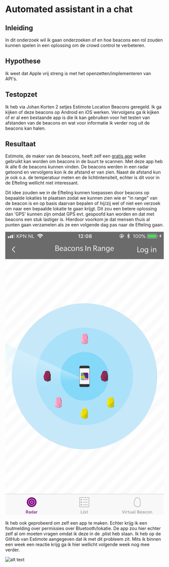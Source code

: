 # Automated assistant in a chat

## Inleiding
In dit onderzoek wil ik gaan onderzoeken of en hoe beacons een rol zouden kunnen spelen in een oplossing om de crowd control te verbeteren.

## Hypothese
Ik weet dat Apple vrij streng is met het openzetten/implementeren van API's.

## Testopzet
Ik heb via Johan Korten 2 setjes Estimote Location Beacons geregeld. Ik ga kijken of deze beacons op Android en iOS werken. Vervolgens ga ik kijken of er al een bestaande app is die ik kan gebruiken voor het testen van afstanden van de beacons en wat voor informatie ik verder nog uit de beacons kan halen.

## Resultaat
Estimote, de maker van de beacons, heeft zelf een [gratis app](https://itunes.apple.com/us/app/estimote/id686915066?mt=8) welke gebruikt kan worden om beacons in de buurt te scannen. Met deze app heb ik alle 6 de beacons kunnen vinden. De beacons werden in een radar getoond en vervolgens kon ik de afstand er van zien. Naast de afstand kun je ook o.a. de temperatuur meten en de lichtintensiteit, echter is dit voor in de Efteling wellicht niet interessant.

Dit idee zouden we in de Efteling kunnen toepassen door beacons op bepaalde lokaties te plaatsen zodat we kunnen zien wie er "in range" van de beacon is en op basis daarvan bepalen of hij/zij wel of niet een verzoek om naar een bepaalde lokatie te gaan krijgt. Dit zou een betere oplossing dan 'GPS' kunnen zijn omdat GPS evt. gespoofd kan worden en dat met beacons een stuk lastiger is. Hierdoor voorkom je dat mensen thuis al punten gaan verzamelen als ze een volgende dag pas naar de Efteling gaan.

![alt text](https://github.com/BillyJean1/Kevin-Broeren/raw/master/Week%203/PoC%201/images/app.png "De Estimote app")

Ik heb ook geprobeerd om zelf een app te maken. Echter krijg ik een foutmelding over permissies over Bluetooth/lokatie. De app zou hier echter zelf al om moeten vragen omdat ik deze in de .plist heb staan. Ik heb op de GitHub van Estimote aangegeven dat ik met dit probleem zit. Mits ik binnen een week een reactie krijg ga ik hier wellicht volgende week nog mee verder.

![alt text](https://github.com/BillyJean1/Kevin-Broeren/raw/master/Week%203/PoC%201/images/app_own.png "De Estimote app")

